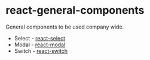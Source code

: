 # react-general-components
General components to be used company wide.
- Select - [react-select](https://github.com/JedWatson/react-select)
- Modal - [react-modal](https://github.com/reactjs/react-modal)
- Switch - [react-switch](https://github.com/markusenglund/react-switch)
